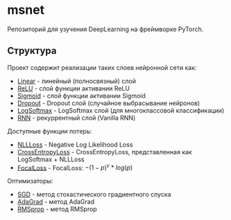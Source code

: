# msnet

Репозиторий для узучения DeepLearning на фреймворке PyTorch.

## Структура
Проект содержит реализации таких слоев нейронной сети как:
- [Linear](./src/layers/linear.py) - линейный (полносвязный) слой
- [ReLU](./src/layers/relu.py) - слой функции активании ReLU
- [Sigmoid](./src/layers/sigmoid.py) - слой функции активании Sigmoid
- [Dropout](./src/layers/dropout.py) - Dropout слой (случайное выбрасывание нейронов)
- [LogSoftmax](./src/layers/log_softmax.py) - LogSoftmax слой (для многоклассовой классификации)
- [RNN](./src/layers/rnn.py) - рекуррентный слой (Vanilla RNN)

Доступные функции потерь:
- [NLLLoss](./src/criterions/neg_log_likelihood_loss.py) - Negative Log Likelihood Loss
- [CrossEntropyLoss](./src/criterions/cross_entropy_loss.py) - CrossEntropyLoss, представленная как LogSoftmax + NLLLoss
- [FocalLoss](./src/criterions/focal_loss.py) - FocalLoss: $-(1-p)^\gamma * log(p)$

Оптимизаторы:
- [SGD](./src/optimizers/sgd.py) - метод стохастического градиентного спуска
- [AdaGrad](./src/optimizers/adagrad.py) - метод AdaGrad
- [RMSprop](./src/optimizers/rmsprop.py) - метод RMSprop
